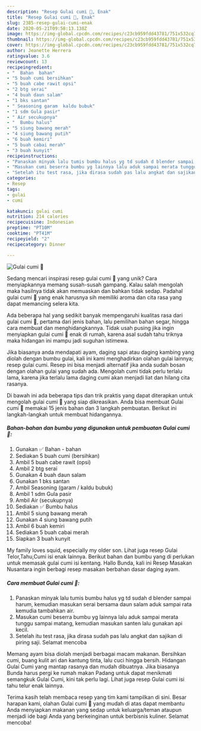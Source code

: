 ```yaml
---
description: "Resep Gulai cumi 🦑, Enak"
title: "Resep Gulai cumi 🦑, Enak"
slug: 2385-resep-gulai-cumi-enak
date: 2020-05-21T09:58:13.138Z
image: https://img-global.cpcdn.com/recipes/c23cb959fdd43781/751x532cq70/gulai-cumi-🦑-foto-resep-utama.jpg
thumbnail: https://img-global.cpcdn.com/recipes/c23cb959fdd43781/751x532cq70/gulai-cumi-🦑-foto-resep-utama.jpg
cover: https://img-global.cpcdn.com/recipes/c23cb959fdd43781/751x532cq70/gulai-cumi-🦑-foto-resep-utama.jpg
author: Jeanette Herrera
ratingvalue: 3.6
reviewcount: 13
recipeingredient:
- "  Bahan  bahan"
- "5 buah cumi bersihkan"
- "5 buah cabe rawit opsi"
- "2 btg serai"
- "4 buah daun salam"
- "1 bks santan"
- " Seasoning garam  kaldu bubuk"
- "1 sdm Gula pasir"
- " Air secukupnya"
- "  Bumbu halus"
- "5 siung bawang merah"
- "4 siung bawang putih"
- "6 buah kemiri"
- "5 buah cabai merah"
- "3 buah kunyit"
recipeinstructions:
- "Panaskan minyak lalu tumis bumbu halus yg td sudah d blender sampai harum, kemudian masukan serai bersama daun salam aduk sampai rata kemudia tambahkan air."
- "Masukan cumi beserra bumbu yg lainnya lalu aduk sampai merata tunggu sampai matang, kemudian masukan santen lalu gunakan api kecil."
- "Setelah itu test rasa, jika dirasa sudah pas lalu angkat dan sajikan di piring saji. Selamat mencoba"
categories:
- Resep
tags:
- gulai
- cumi

katakunci: gulai cumi 
nutrition: 214 calories
recipecuisine: Indonesian
preptime: "PT10M"
cooktime: "PT41M"
recipeyield: "2"
recipecategory: Dinner

---
```



![Gulai cumi 🦑](https://img-global.cpcdn.com/recipes/c23cb959fdd43781/751x532cq70/gulai-cumi-🦑-foto-resep-utama.jpg)

Sedang mencari inspirasi resep gulai cumi 🦑 yang unik? Cara menyiapkannya memang susah-susah gampang. Kalau salah mengolah maka hasilnya tidak akan memuaskan dan bahkan tidak sedap. Padahal gulai cumi 🦑 yang enak harusnya sih memiliki aroma dan cita rasa yang dapat memancing selera kita.

Ada beberapa hal yang sedikit banyak mempengaruhi kualitas rasa dari gulai cumi 🦑, pertama dari jenis bahan, lalu pemilihan bahan segar, hingga cara membuat dan menghidangkannya. Tidak usah pusing jika ingin menyiapkan gulai cumi 🦑 enak di rumah, karena asal sudah tahu triknya maka hidangan ini mampu jadi suguhan istimewa.

Jika biasanya anda mendapati ayam, daging sapi atau daging kambing yang diolah dengan bumbu gulai, kali ini kami menghadirkan olahan gulai lainnya; resep gulai cumi. Resep ini bisa menjadi alternatif jika anda sudah bosan dengan olahan gulai yang sudah ada. Mengolah cumi tidak perlu terlalu lama, karena jika terlalu lama daging cumi akan menjadi liat dan hilang cita rasanya.


Di bawah ini ada beberapa tips dan trik praktis yang dapat diterapkan untuk mengolah gulai cumi 🦑 yang siap dikreasikan. Anda bisa membuat Gulai cumi 🦑 memakai 15 jenis bahan dan 3 langkah pembuatan. Berikut ini langkah-langkah untuk membuat hidangannya.

<!--inarticleads1-->

##### Bahan-bahan dan bumbu yang digunakan untuk pembuatan Gulai cumi 🦑:

1. Gunakan  ✅ Bahan - bahan
1. Sediakan 5 buah cumi (bersihkan)
1. Ambil 5 buah cabe rawit (opsi)
1. Ambil 2 btg serai
1. Gunakan 4 buah daun salam
1. Gunakan 1 bks santan
1. Ambil  Seasoning (garam / kaldu bubuk)
1. Ambil 1 sdm Gula pasir
1. Ambil  Air (secukupnya)
1. Sediakan  ✅ Bumbu halus
1. Ambil 5 siung bawang merah
1. Gunakan 4 siung bawang putih
1. Ambil 6 buah kemiri
1. Sediakan 5 buah cabai merah
1. Siapkan 3 buah kunyit


My family loves squid, especially my older son. Lihat juga resep Gulai Telor,Tahu,Cumi isi enak lainnya. Berikut bahan dan bumbu yang di perlukan untuk memasak gulai cumi isi kentang. Hallo Bunda, kali ini Resep Masakan Nusantara ingin berbagi resep masakan berbahan dasar daging ayam. 

<!--inarticleads2-->

##### Cara membuat Gulai cumi 🦑:

1. Panaskan minyak lalu tumis bumbu halus yg td sudah d blender sampai harum, kemudian masukan serai bersama daun salam aduk sampai rata kemudia tambahkan air.
1. Masukan cumi beserra bumbu yg lainnya lalu aduk sampai merata tunggu sampai matang, kemudian masukan santen lalu gunakan api kecil.
1. Setelah itu test rasa, jika dirasa sudah pas lalu angkat dan sajikan di piring saji. Selamat mencoba


Memang ayam bisa diolah menjadi berbagai macam makanan. Bersihkan cumi, buang kulit ari dan kantung tinta, lalu cuci hingga bersih. Hidangan Gulai Cumi yang mantap rasanya dan mudah dibuatnya. Jika biasanya Bunda harus pergi ke rumah makan Padang untuk dapat menikmati semangkuk Gulai Cumi, kini tak perlu lagi. Lihat juga resep Gulai cumi isi tahu telur enak lainnya. 

Terima kasih telah membaca resep yang tim kami tampilkan di sini. Besar harapan kami, olahan Gulai cumi 🦑 yang mudah di atas dapat membantu Anda menyiapkan makanan yang sedap untuk keluarga/teman ataupun menjadi ide bagi Anda yang berkeinginan untuk berbisnis kuliner. Selamat mencoba!
